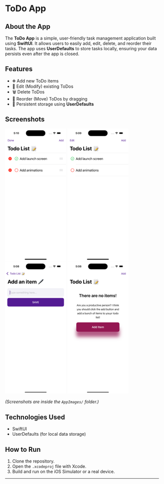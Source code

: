 # ToDo App

## About the App
The **ToDo App** is a simple, user-friendly task management application built using **SwiftUI**. It allows users to easily add, edit, delete, and reorder their tasks. The app uses **UserDefaults** to store tasks locally, ensuring your data persists even after the app is closed.

## Features
- ➕ Add new ToDo items
- 📝 Edit (Modify) existing ToDos
- 🗑️ Delete ToDos
- 🔀 Reorder (Move) ToDos by dragging
- 💾 Persistent storage using **UserDefaults**

## Screenshots
<p float="left">
  <img src="AppImages/image001.png" width="200" />
  <img src="AppImages/image002.png" width="200" />
  <img src="AppImages/image003.png" width="200" />
  <img src="AppImages/image004.png" width="200" />
</p>

*(Screenshots are inside the `AppImages/` folder.)*

## Technologies Used
- SwiftUI
- UserDefaults (for local data storage)

## How to Run
1. Clone the repository.
2. Open the `.xcodeproj` file with Xcode.
3. Build and run on the iOS Simulator or a real device.

---
